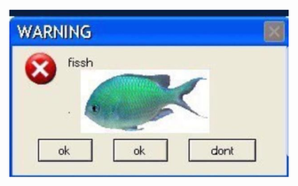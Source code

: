![image alt](https://github.com/XANN6IX/xann6ix/blob/29c1bcf090cc52c71e88a97770b7a288a54a752b/E420F6D2-EE34-40D7-96B1-565D38E8BD02.jpeg)
